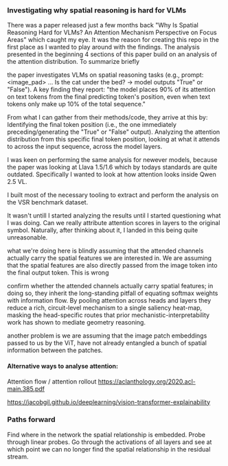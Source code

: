 ### Investigating why spatial reasoning is hard for VLMs

There was a paper released just a few months back "Why Is Spatial Reasoning Hard for VLMs? An Attention Mechanism Perspective on Focus Areas" which caught my eye. It was the reason for creating this repo in the first place as I wanted
to play around with the findings. The analysis presented in the beginning 4 sections of this paper build on an analysis of the attention distribution. To summarize briefly

the paper investigates VLMs on spatial reasoning tasks (e.g., prompt: <image_pad> ... Is the cat under the bed? -> model outputs "True" or "False"). A key finding they report: "the model places 90% of its attention on text tokens from the final predicting token's position, even when text tokens only make up 10% of the total sequence."

From what I can gather from their methods/code, they arrive at this by:
Identifying the final token position (i.e., the one immediately preceding/generating the "True" or "False" output).
Analyzing the attention distribution from this specific final token position, looking at what it attends to across the input sequence, across the model layers.

I was keen on performing the same analysis for newever models, because the paper was looking at Llava 1.5/1.6 which by todays standards are quite outdated. Specifically I wanted to look at how attention looks inside Qwen 2.5 VL.

I built most of the necessary tooling to extract and perform the analysis on the VSR benchmark dataset.

It wasn't untill I started analyzing the results until I started questioning what I was doing. Can we really attribute attention scores in layers to the original symbol. Naturally, after thinking about it, I landed in this being quite unreasonable.

what we're doing here is blindly assuming that the attended channels actually carry the spatial features we are interested in. We are assuming that the spatial features are also directly passed from the image token into the final output token. This is wrong

confirm whether the attended channels actually carry spatial features; in doing so, they inherit the long-standing pitfall of equating softmax weights with information flow. By pooling attention across heads and layers they reduce a rich, circuit-level mechanism to a single saliency heat-map, masking the head-specific routes that prior mechanistic-interpretability work has shown to mediate geometry reasoning.

another problem is we are assuming that the image patch embeddings passed to us by the ViT, have not already entangled a bunch of spatial information between the patches.

#### Alternative ways to analyse attention:

Attention flow / attention rollout
https://aclanthology.org/2020.acl-main.385.pdf

https://jacobgil.github.io/deeplearning/vision-transformer-explainability

### Paths forward

Find where in the network the spatial relationship is embedded. Probe through linear probes. Go through the activations of all layers and see at which point we can no longer find the spatial relationship in the residual stream.

